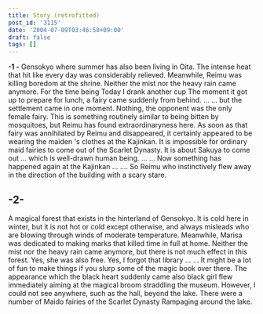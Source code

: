 ```yaml
---
title: Story (retrofitted)
post_id: '3115'
date: '2004-07-09T03:46:58+09:00'
draft: false
tags: []
---
```


**-1 -** Gensokyo where summer has also been living in Oita. The intense heat that hit like every day was considerably relieved. Meanwhile, Reimu was killing boredom at the shrine. Neither the mist nor the heavy rain came anymore. For the time being Today I drank another cup The moment it got up to prepare for lunch, a fairy came suddenly from behind. ... ... but the settlement came in one moment. Nothing, the opponent was the only female fairy. This is something routinely similar to being bitten by mosquitoes, but Reimu has found extraordinaryness here. As soon as that fairy was annihilated by Reimu and disappeared, it certainly appeared to be wearing the maiden 's clothes at the Kajinkan. It is impossible for ordinary maid fairies to come out of the Scarlet Dynasty. It is about Sakuya to come out ... which is well-drawn human being. ... ... Now something has happened again at the Kajinkan ... .... So Reimu who instinctively flew away in the direction of the building with a scary stare.

## -2-

A magical forest that exists in the hinterland of Gensokyo. It is cold here in winter, but it is not hot or cold except otherwise, and always misleads who are blowing through winds of moderate temperature. Meanwhile, Marisa was dedicated to making marks that killed time in full at home. Neither the mist nor the heavy rain came anymore, but there is not much effect in this forest. Yes, she was also free. Yes, I forgot that library ... ... It might be a lot of fun to make things if you slurp some of the magic book over there. The appearance which the black heart suddenly came also black girl flew immediately aiming at the magical broom straddling the museum. However, I could not see anywhere, such as the hall, beyond the lake. There were a number of Maido fairies of the Scarlet Dynasty Rampaging around the lake.